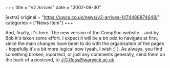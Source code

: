 +++
title = "v2 Arrives"
date = "2002-09-30"

[extra]
original = "https://uwcs.co.uk/news/v2-arrives-1474488874648/"    
categories = ["News Item"]
+++

And, finally, it's here. The new version of the CompSoc website... and by Bob it's taken some effort. I expect it will be a bit odd to navigate at first, since the main changes have been to do with the organisation of the pages - hopefully it's a bit more logical now (yeah, I wish :) ). As always, you find something broken, incorrect, or just any comments generally, send them on the back of a postcard, to J.G.Ross@warwick.ac.uk.

